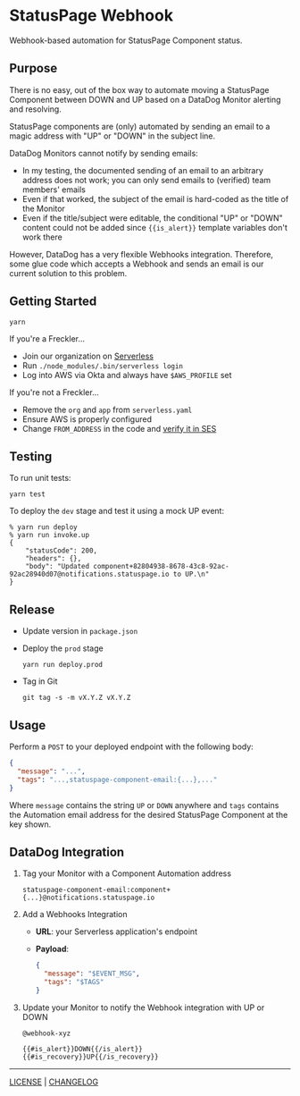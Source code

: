 # StatusPage Webhook

Webhook-based automation for StatusPage Component status.

## Purpose

There is no easy, out of the box way to automate moving a StatusPage Component
between DOWN and UP based on a DataDog Monitor alerting and resolving.

StatusPage components are (only) automated by sending an email to a magic
address with "UP" or "DOWN" in the subject line.

DataDog Monitors cannot notify by sending emails:

- In my testing, the documented sending of an email to an arbitrary address does
  not work; you can only send emails to (verified) team members' emails
- Even if that worked, the subject of the email is hard-coded as the title of
  the Monitor
- Even if the title/subject were editable, the conditional "UP" or "DOWN"
  content could not be added since `{{is_alert}}` template variables don't work
  there

However, DataDog has a very flexible Webhooks integration. Therefore, some glue
code which accepts a Webhook and sends an email is our current solution to this
problem.

## Getting Started

```
yarn
```

If you're a Freckler...

- Join our organization on [Serverless][]
- Run `./node_modules/.bin/serverless login`
- Log into AWS via Okta and always have `$AWS_PROFILE` set

[serverless]: https://serverless.com/

If you're not a Freckler...

- Remove the `org` and `app` from `serverless.yaml`
- Ensure AWS is properly configured
- Change `FROM_ADDRESS` in the code and [verify it in SES][verification]

[verification]:
  https://docs.aws.amazon.com/ses/latest/DeveloperGuide/verify-addresses-and-domains.html

## Testing

To run unit tests:

```
yarn test
```

To deploy the `dev` stage and test it using a mock UP event:

```console
% yarn run deploy
% yarn run invoke.up
{
    "statusCode": 200,
    "headers": {},
    "body": "Updated component+82804938-8678-43c8-92ac-92ac28940d07@notifications.statuspage.io to UP.\n"
}
```

## Release

- Update version in `package.json`

- Deploy the `prod` stage

  ```console
  yarn run deploy.prod
  ```

- Tag in Git

  ```console
  git tag -s -m vX.Y.Z vX.Y.Z
  ```

## Usage

Perform a `POST` to your deployed endpoint with the following body:

```json
{
  "message": "...",
  "tags": "...,statuspage-component-email:{...},..."
}
```

Where `message` contains the string `UP` or `DOWN` anywhere and `tags` contains
the Automation email address for the desired StatusPage Component at the key
shown.

## DataDog Integration

1. Tag your Monitor with a Component Automation address

   ```
   statuspage-component-email:component+{...}@notifications.statuspage.io
   ```

1. Add a Webhooks Integration

   - **URL**: your Serverless application's endpoint
   - **Payload**:

     ```json
     {
       "message": "$EVENT_MSG",
       "tags": "$TAGS"
     }
     ```

1. Update your Monitor to notify the Webhook integration with UP or DOWN

   ```
   @webhook-xyz

   {{#is_alert}}DOWN{{/is_alert}}
   {{#is_recovery}}UP{{/is_recovery}}
   ```

---

[LICENSE](./LICENSE) | [CHANGELOG](./CHANGELOG.md)
